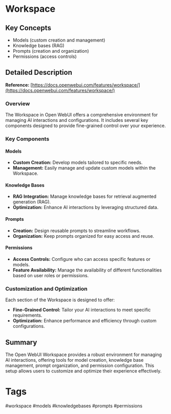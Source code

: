 # Workspace

## Key Concepts
- Models (custom creation and management)
- Knowledge bases (RAG)
- Prompts (creation and organization)
- Permissions (access controls)

## Detailed Description

**Reference:** [https://docs.openwebui.com/features/workspace/](https://docs.openwebui.com/features/workspace/)

### Overview
The Workspace in Open WebUI offers a comprehensive environment for managing AI interactions and configurations. It includes several key components designed to provide fine-grained control over your experience.

### Key Components

#### Models
- **Custom Creation:** Develop models tailored to specific needs.
- **Management:** Easily manage and update custom models within the Workspace.

#### Knowledge Bases
- **RAG Integration:** Manage knowledge bases for retrieval augmented generation (RAG).
- **Optimization:** Enhance AI interactions by leveraging structured data.

#### Prompts
- **Creation:** Design reusable prompts to streamline workflows.
- **Organization:** Keep prompts organized for easy access and reuse.

#### Permissions
- **Access Controls:** Configure who can access specific features or models.
- **Feature Availability:** Manage the availability of different functionalities based on user roles or permissions.

### Customization and Optimization
Each section of the Workspace is designed to offer:
- **Fine-Grained Control:** Tailor your AI interactions to meet specific requirements.
- **Optimization:** Enhance performance and efficiency through custom configurations.

## Summary

The Open WebUI Workspace provides a robust environment for managing AI interactions, offering tools for model creation, knowledge base management, prompt organization, and permission configuration. This setup allows users to customize and optimize their experience effectively.

# Tags
#workspace #models #knowledgebases #prompts #permissions